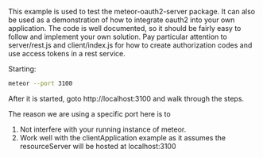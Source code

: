 This example is used to test the meteor-oauth2-server package.
It can also be used as a demonstration of how to integrate oauth2
into your own application. The code is well documented, so it should
be fairly easy to follow and implement your own solution. Pay
particular attention to server/rest.js and client/index.js for how
to create authorization codes and use access tokens in a rest service.

Starting:
``` sh
meteor --port 3100
```
After it is started, goto http://localhost:3100 and walk through the steps.

The reason we are using a specific port here is to
 1. Not interfere with your running instance of meteor.
 2. Work well with the clientApplication example as it assumes the resourceServer
will be hosted at localhost:3100

